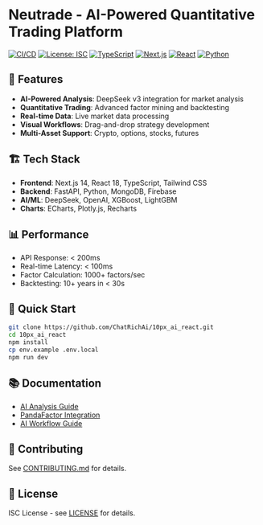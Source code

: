 # Neutrade - AI-Powered Quantitative Trading Platform

[![CI/CD](https://github.com/ChatRichAi/10px_ai_react/workflows/CI/CD%20Pipeline/badge.svg)](https://github.com/ChatRichAi/10px_ai_react/actions)
[![License: ISC](https://img.shields.io/badge/License-ISC-blue.svg)](https://opensource.org/licenses/ISC)
[![TypeScript](https://img.shields.io/badge/TypeScript-5.5-blue.svg)](https://www.typescriptlang.org/)
[![Next.js](https://img.shields.io/badge/Next.js-14-black.svg)](https://nextjs.org/)
[![React](https://img.shields.io/badge/React-18-blue.svg)](https://reactjs.org/)
[![Python](https://img.shields.io/badge/Python-3.8+-green.svg)](https://python.org/)

## 🚀 Features

- **AI-Powered Analysis**: DeepSeek v3 integration for market analysis
- **Quantitative Trading**: Advanced factor mining and backtesting
- **Real-time Data**: Live market data processing
- **Visual Workflows**: Drag-and-drop strategy development
- **Multi-Asset Support**: Crypto, options, stocks, futures

## 🏗️ Tech Stack

- **Frontend**: Next.js 14, React 18, TypeScript, Tailwind CSS
- **Backend**: FastAPI, Python, MongoDB, Firebase
- **AI/ML**: DeepSeek, OpenAI, XGBoost, LightGBM
- **Charts**: ECharts, Plotly.js, Recharts

## 📊 Performance

- API Response: < 200ms
- Real-time Latency: < 100ms
- Factor Calculation: 1000+ factors/sec
- Backtesting: 10+ years in < 30s

## 🔧 Quick Start

```bash
git clone https://github.com/ChatRichAi/10px_ai_react.git
cd 10px_ai_react
npm install
cp env.example .env.local
npm run dev
```

## 📚 Documentation

- [AI Analysis Guide](docs/OPENAI_AI_ANALYSIS.md)
- [PandaFactor Integration](docs/PANDA_FACTOR_INTEGRATION.md)
- [AI Workflow Guide](docs/AI_WORKFLOW_INTEGRATION.md)

## 🤝 Contributing

See [CONTRIBUTING.md](CONTRIBUTING.md) for details.

## 📄 License

ISC License - see [LICENSE](LICENSE) for details.
